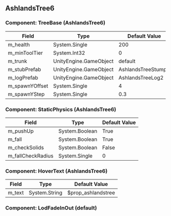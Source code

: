 ## AshlandsTree6

### Component: TreeBase (AshlandsTree6)

|Field|Type|Default Value|
|-----|----|-------------|
|m_health|System.Single|200|
|m_minToolTier|System.Int32|0|
|m_trunk|UnityEngine.GameObject|default|
|m_stubPrefab|UnityEngine.GameObject|AshlandsTreeStump3|
|m_logPrefab|UnityEngine.GameObject|AshlandsTreeLog2|
|m_spawnYOffset|System.Single|4|
|m_spawnYStep|System.Single|0.3|

### Component: StaticPhysics (AshlandsTree6)

|Field|Type|Default Value|
|-----|----|-------------|
|m_pushUp|System.Boolean|True|
|m_fall|System.Boolean|True|
|m_checkSolids|System.Boolean|False|
|m_fallCheckRadius|System.Single|0|

### Component: HoverText (AshlandsTree6)

|Field|Type|Default Value|
|-----|----|-------------|
|m_text|System.String|$prop_ashlandstree|

### Component: LodFadeInOut (default)


